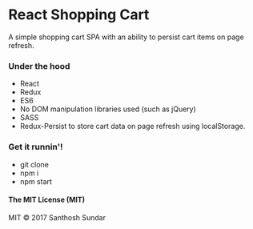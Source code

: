 # React Shopping Cart
A simple shopping cart SPA with an ability to persist cart items on page refresh. 

### Under the hood

* React
* Redux
* ES6
* No DOM manipulation libraries used (such as jQuery)
* SASS
* Redux-Persist to store cart data on page refresh using localStorage.

### Get it runnin'!
* git clone
* npm i
* npm start

#### The MIT License (MIT)

MIT © 2017 Santhosh Sundar